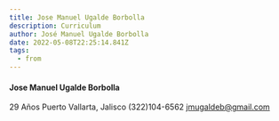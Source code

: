 ```yaml
---
title: Jose Manuel Ugalde Borbolla
description: Curriculum
author: José Manuel Ugalde Borbolla
date: 2022-05-08T22:25:14.841Z
tags:
  - from
---
```

#### Jose Manuel Ugalde Borbolla
29 Años
Puerto Vallarta, Jalisco
(322)104-6562
jmugaldeb@gmail.com